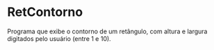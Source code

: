 # RetContorno
Programa que exibe o contorno de um retângulo, com altura e largura digitados pelo usuário (entre 1 e 10).
